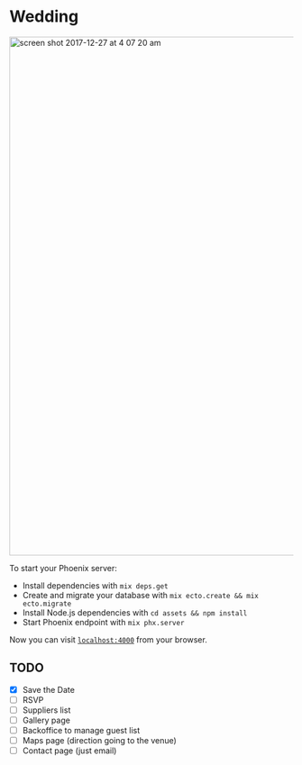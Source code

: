 # Wedding

<img width="921" alt="screen shot 2017-12-27 at 4 07 20 am" src="https://user-images.githubusercontent.com/2811885/34363921-7a8d4f96-eabb-11e7-89da-7dcdf08f7bfc.png">


To start your Phoenix server:

  * Install dependencies with `mix deps.get`
  * Create and migrate your database with `mix ecto.create && mix ecto.migrate`
  * Install Node.js dependencies with `cd assets && npm install`
  * Start Phoenix endpoint with `mix phx.server`

Now you can visit [`localhost:4000`](http://localhost:4000) from your browser.

## TODO

- [x] Save the Date
- [ ] RSVP
- [ ] Suppliers list
- [ ] Gallery page
- [ ] Backoffice to manage guest list
- [ ] Maps page (direction going to the venue)
- [ ] Contact page (just email)

